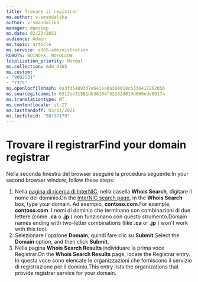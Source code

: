 ```yaml
---
title: Trovare il registrar
ms.author: v-smandalika
author: v-smandalika
manager: dansimp
ms.date: 02/23/2021
audience: Admin
ms.topic: article
ms.service: o365-administration
ROBOTS: NOINDEX, NOFOLLOW
localization_priority: Normal
ms.collection: Adm_O365
ms.custom:
- "9002531"
- "7375"
ms.openlocfilehash: 0a3f35489337e641ea0a300618c5336417262056
ms.sourcegitcommit: 6312ee31561db36104f32282d019d069ede69174
ms.translationtype: MT
ms.contentlocale: it-IT
ms.lasthandoff: 03/11/2021
ms.locfileid: "50737179"
---
```

# <a name="find-your-domain-registrar"></a><span data-ttu-id="706b5-102">Trovare il registrar</span><span class="sxs-lookup"><span data-stu-id="706b5-102">Find your domain registrar</span></span>

<span data-ttu-id="706b5-103">Nella seconda finestra del browser eseguire la procedura seguente:</span><span class="sxs-lookup"><span data-stu-id="706b5-103">In your second browser window, follow these steps:</span></span>

1. <span data-ttu-id="706b5-104">Nella [pagina di ricerca di InterNIC](https://lookup.icann.org/), nella casella **Whois Search**, digitare il nome del dominio.</span><span class="sxs-lookup"><span data-stu-id="706b5-104">On the [InterNIC search page](https://lookup.icann.org/), in the **Whois Search** box, type your domain.</span></span> <span data-ttu-id="706b5-105">Ad esempio, **contoso.com**.</span><span class="sxs-lookup"><span data-stu-id="706b5-105">For example, **contoso.com**.</span></span> <span data-ttu-id="706b5-106">I nomi di dominio che terminano con combinazioni di due lettere (come **.ca** o **.jp** ) non funzionano con questo strumento.</span><span class="sxs-lookup"><span data-stu-id="706b5-106">Domain names ending with two-letter combinations (like **.ca** or **.jp** ) won't work with this tool.</span></span>
2. <span data-ttu-id="706b5-107">Selezionare l'opzione **Domain**, quindi fare clic su **Submit**.</span><span class="sxs-lookup"><span data-stu-id="706b5-107">Select the **Domain** option, and then click **Submit**.</span></span>
3. <span data-ttu-id="706b5-108">Nella pagina **Whois Search Results** individuare la prima voce Registrar.</span><span class="sxs-lookup"><span data-stu-id="706b5-108">On the **Whois Search Results** page, locate the Registrar entry.</span></span> <span data-ttu-id="706b5-109">In questa voce sono elencate le organizzazioni che forniscono il servizio di registrazione per il dominio.</span><span class="sxs-lookup"><span data-stu-id="706b5-109">This entry lists the organizations that provide registrar service for your domain.</span></span>
